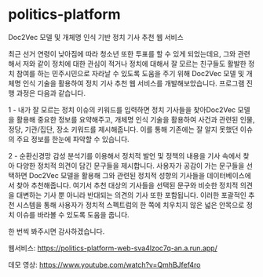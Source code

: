 # politics-platform

Doc2Vec 모델 및 개체명 인식 기반 정치 기사 추천 웹 서비스

최근 선거 연령이 낮아짐에 따라 청소년 또한 투표를 할 수 있게 되었는데요, 그와 관련해서 저와 같이 정치에 대한 관심이 적거나 정치에 대해서 잘 모르는 친구들도 활발한 정치 참여를 하는 민주시민으로 자라날 수 있도록 도움을 주기 위해 Doc2Vec 모델 및 개체명 인식 기술을 활용하여 정치 기사 추천 웹 서비스를 개발해보았습니다. 프로그램 진행 과정은 다음과 같습니다.

1 - 내가 잘 모르는 정치 이슈의 키워드를 입력하면 정치 기사들을 찾아Doc2Vec 모델을 활용해 중요한 정보를 요약해주고, 개체명 인식 기술을 활용하여 사건과 관련된 인물,  정당, 기관/집단, 장소 키워드를 제시해줍니다. 이를 통해 기존에는 잘 알지 못했던 이슈의 주요 정보를 한눈에 파악할 수 있습니다.

2 - 순환신경망 감성 분석기를 이용해서 정치적 발언 및 정책의 내용을 기사 속에서 찾아 다양한 정치적 의견이 담긴 문구들을 제시합니다. 사용자가 공감이 가는 문구들을 선택하면 Doc2Vec 모델을 활용해 그와 관련된 정치적 성향의 기사들을 데이터베이스에서 찾아 추천해줍니다. 여기서 추천 대상의 기사들을 선택된 문구와 비슷한 정치적 의견을 대변하는 기사 뿐 아니라 반대되는 의견의 기사 또한 포함됩니다. 이러한 포괄적인 추천 시스템을 통해 사용자가 정치적 스펙트럼의 한 쪽에 치우치지 않은 넓은 안목으로 정치 이슈를 바라볼 수 있도록 도움을 줍니다.

한 번씩 봐주시면 감사하겠습니다.

웹서비스: https://politics-platform-web-sva4lzoc7q-an.a.run.app/

데모 영상: https://www.youtube.com/watch?v=QmhBJfef4ro

